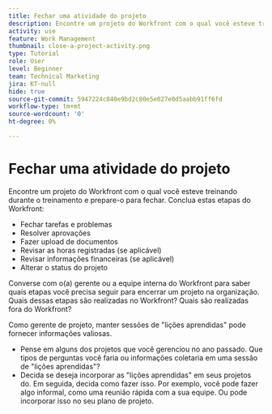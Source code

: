 ```yaml
---
title: Fechar uma atividade do projeto
description: Encontre um projeto do Workfront com o qual você esteve treinando durante o treinamento e prepare-o para fechar.
activity: use
feature: Work Management
thumbnail: close-a-project-activity.png
type: Tutorial
role: User
level: Beginner
team: Technical Marketing
jira: KT-null
hide: true
source-git-commit: 5947224c840e9bd2c80e5e027e0d5aabb91ff6fd
workflow-type: tm+mt
source-wordcount: '0'
ht-degree: 0%

---
```


# Fechar uma atividade do projeto

Encontre um projeto do Workfront com o qual você esteve treinando durante o treinamento e prepare-o para fechar. Conclua estas etapas do Workfront:

* Fechar tarefas e problemas
* Resolver aprovações
* Fazer upload de documentos
* Revisar as horas registradas (se aplicável)
* Revisar informações financeiras (se aplicável)
* Alterar o status do projeto

Converse com o(a) gerente ou a equipe interna do Workfront para saber quais etapas você precisa seguir para encerrar um projeto na organização. Quais dessas etapas são realizadas no Workfront? Quais são realizadas fora do Workfront?

Como gerente de projeto, manter sessões de &quot;lições aprendidas&quot; pode fornecer informações valiosas.

* Pense em alguns dos projetos que você gerenciou no ano passado. Que tipos de perguntas você faria ou informações coletaria em uma sessão de &quot;lições aprendidas&quot;?
* Decida se deseja incorporar as &quot;lições aprendidas&quot; em seus projetos do. Em seguida, decida como fazer isso. Por exemplo, você pode fazer algo informal, como uma reunião rápida com a sua equipe. Ou pode incorporar isso no seu plano de projeto.
